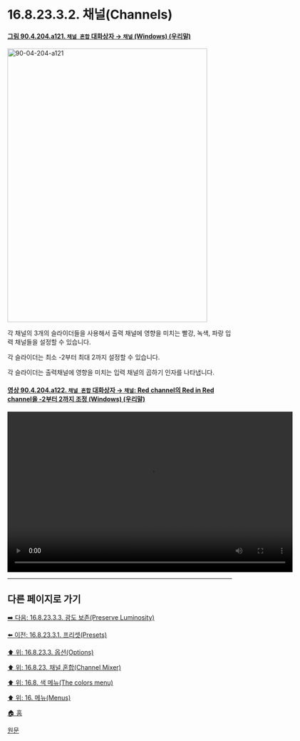 # 16.8.23.3.2. 채널(Channels)

<a id="90-04-204-a121"></a>

#### [그림 90.4.204.a121. `채널 혼합` 대화상자 → `채널` (Windows) (우리말)](./90-04-0204-channel_mixer.md#90-04-204-a121)
<img width="448" height="614" alt="90-04-204-a121" src="https://github.com/user-attachments/assets/f03f29a1-7f14-4748-9b53-da0c8cfefb40" />

각 채널의 3개의 슬라이더들을 사용해서 출력 채널에 영향을 미치는 빨강, 녹색, 파랑 입력 채널들을 설정할 수 있습니다.

각 슬라이더는 최소 -2부터 최대 2까지 설정할 수 있습니다.

각 슬라이더는 출력채널에 영향을 미치는 입력 채널의 곱하기 인자를 나타냅니다.

<a id="90-04-204-a122"></a>

#### [영상 90.4.204.a122. `채널 혼합` 대화상자 → `채널`: Red channel의 Red in Red channel을 -2부터 2까지 조정 (Windows) (우리말)](./90-04-0204-channel_mixer.md#90-04-204-a122)
<video controls="controls" width="640" height="360" src="https://github.com/user-attachments/assets/43e4dd99-86e5-486e-94b3-45216140020d"></video>

***

## 다른 페이지로 가기

[➡️ 다음: 16.8.23.3.3. 광도 보존(Preserve Luminosity)](./16-08-23-03-03-preserve_luminosity.md)

[⬅️ 이전: 16.8.23.3.1. 프리셋(Presets)](./16-08-23-03-01-presets.md)

[⬆️ 위: 16.8.23.3. 옵션(Options)](./16-08-23-03-00-options.md)

[⬆️ 위: 16.8.23. 채널 혼합(Channel Mixer)](./16-08-23-00-channel-mixer.md)

[⬆️ 위: 16.8. 색 메뉴(The colors menu)](./16-08-00-the-colors-menu.md)

[⬆️ 위: 16. 메뉴(Menus)](./16-00-menus.md)

[🏠 홈](./00-home.md)

[원문](https://docs.gimp.org/2.10/ko/gimp-filter-channel-mixer.html#idm32058)